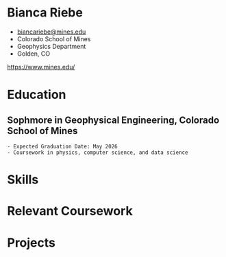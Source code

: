 # Bianca Riebe
- biancariebe@mines.edu
- Colorado School of Mines
- Geophysics Department
- Golden, CO

https://www.mines.edu/


# Education

## Sophmore in Geophysical Engineering, Colorado School of Mines
    - Expected Graduation Date: May 2026
    - Coursework in physics, computer science, and data science


# Skills


# Relevant Coursework


# Projects
